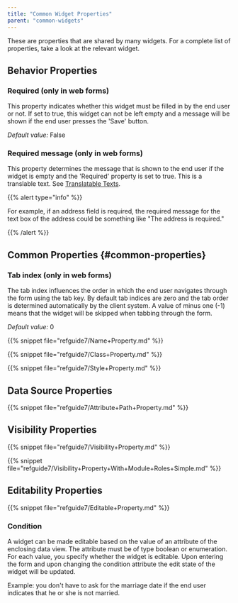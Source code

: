 ```yaml
---
title: "Common Widget Properties"
parent: "common-widgets"
---
```


These are properties that are shared by many widgets. For a complete list of properties, take a look at the relevant widget.

## Behavior Properties

### Required (only in web forms)

This property indicates whether this widget must be filled in by the end user or not. If set to true, this widget can not be left empty and a message will be shown if the end user presses the 'Save' button.

_Default value:_ False

### Required message (only in web forms)

This property determines the message that is shown to the end user if the widget is empty and the 'Required' property is set to true. This is a translable text. See [Translatable Texts](translatable-texts).

{{% alert type="info" %}}

For example, if an address field is required, the required message for the text box of the address could be something like "The address is required."

{{% /alert %}}

## Common Properties {#common-properties}

### Tab index (only in web forms)

The tab index influences the order in which the end user navigates through the form using the tab key. By default tab indices are zero and the tab order is determined automatically by the client system. A value of minus one (-1) means that the widget will be skipped when tabbing through the form.

_Default value:_ 0

{{% snippet file="refguide7/Name+Property.md" %}}

{{% snippet file="refguide7/Class+Property.md" %}}

{{% snippet file="refguide7/Style+Property.md" %}}

## Data Source Properties

{{% snippet file="refguide7/Attribute+Path+Property.md" %}}

## Visibility Properties

{{% snippet file="refguide7/Visibility+Property.md" %}}

{{% snippet file="refguide7/Visibility+Property+With+Module+Roles+Simple.md" %}}

## Editability Properties

{{% snippet file="refguide7/Editable+Property.md" %}}

### Condition

A widget can be made editable based on the value of an attribute of the enclosing data view. The attribute must be of type boolean or enumeration. For each value, you specify whether the widget is editable. Upon entering the form and upon changing the condition attribute the edit state of the widget will be updated.

Example: you don't have to ask for the marriage date if the end user indicates that he or she is not married.
